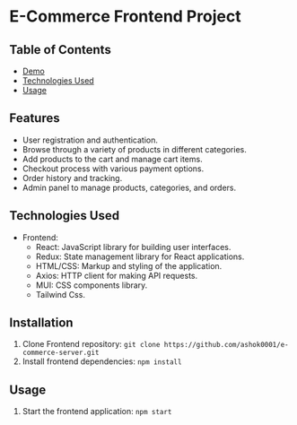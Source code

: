 # E-Commerce Frontend Project



## Table of Contents

- [Demo](#demo)
- [Technologies Used](#technologies-used)
- [Usage](#usage)



## Features

- User registration and authentication.
- Browse through a variety of products in different categories.
- Add products to the cart and manage cart items.
- Checkout process with various payment options.
- Order history and tracking.
- Admin panel to manage products, categories, and orders.



## Technologies Used

- Frontend:
  - React: JavaScript library for building user interfaces.
  - Redux: State management library for React applications.
  - HTML/CSS: Markup and styling of the application.
  - Axios: HTTP client for making API requests.
  - MUI: CSS components library.
  - Tailwind Css.



## Installation

1. Clone Frontend repository: `git clone https://github.com/ashok0001/e-commerce-server.git`
2. Install frontend dependencies: `npm install`


## Usage

1. Start the frontend application: `npm start`






